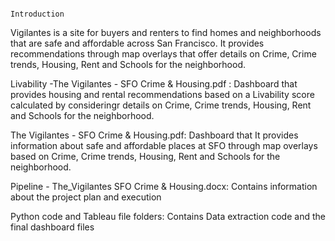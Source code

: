 
                                                                Introduction

Vigilantes is a site for buyers and renters to find homes and neighborhoods that are safe and affordable across San Francisco. It provides recommendations through map overlays that offer details on Crime, Crime trends, Housing, Rent and Schools for the neighborhood.

Livability -The Vigilantes - SFO Crime & Housing.pdf :
Dashboard that provides housing and rental recommendations based on a Livability score calculated by consideringr details on Crime, Crime trends, Housing, Rent and Schools for the neighborhood.

The Vigilantes - SFO Crime & Housing.pdf:
Dashboard that  It provides information about safe and affordable places at SFO through map overlays based on Crime, Crime trends, Housing, Rent and Schools for the neighborhood.

Pipeline - The_Vigilantes SFO Crime & Housing.docx:
Contains information about the project plan and execution

Python code and Tableau file folders:
Contains Data extraction code and the final dashboard files


